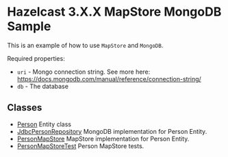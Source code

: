 # Hazelcast 3.X.X MapStore MongoDB Sample

This is an example of how to use `MapStore` and `MongoDB`.

Required properties:
 - `uri` - Mongo connection string. See more here: https://docs.mongodb.com/manual/reference/connection-string/
 - `db` - The database 
 
## Classes

- [Person](src/main/java/com/hazelcast/cloud/mapstore3/mongo/Person.java) Entity class
- [JdbcPersonRepository](src/main/java/com/hazelcast/cloud/mapstore3/mongo/MongoPersonRepository.java) MongoDB implementation for Person Entity.
- [PersonMapStore](src/main/java/com/hazelcast/cloud/mapstore3/mongo/MongoPersonMapStore.java) MapStore implementation for Person Entity.
- [PersonMapStoreTest](src/test/java/com/hazelcast/cloud/mapstore3/mongo/MongoPersonMapStoreTest.java) Person MapStore tests.

